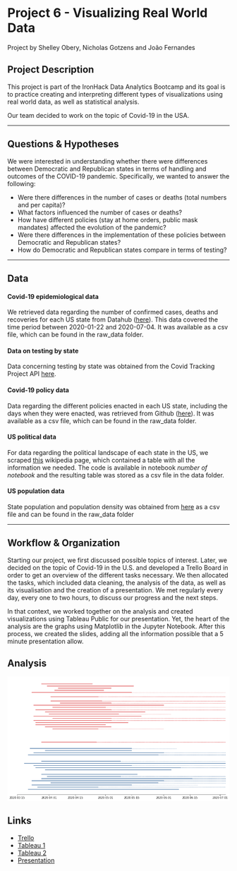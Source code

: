# Project 6 - Visualizing Real World Data

Project by Shelley Obery, Nicholas Gotzens and João Fernandes

## Project Description

This project is part of the IronHack Data Analytics Bootcamp and its goal is to practice creating and interpreting different types of visualizations using real world data, as well as statistical analysis. 

Our team decided to work on the topic of Covid-19 in the USA.
_______

## Questions & Hypotheses

We were interested in understanding whether there were differences between Democratic and Republican states in terms of handling and outcomes of the COVID-19 pandemic. Specifically, we wanted to answer the following:

- Were there differences in the number of cases or deaths (total numbers and per capita)?
- What factors influenced the number of cases or deaths?
- How have different policies (stay at home orders, public mask mandates) affected the evolution of the pandemic?
- Were there differences in the implementation of these policies between Democratic and Republican states?
- How do Democratic and Republican states compare in terms of testing?
_________

## Data

#### Covid-19 epidemiological data

We retrieved data regarding the number of confirmed cases, deaths and recoveries for each US state from Datahub ([here](https://datahub.io/core/covid-19#resource-covid-19_zip)). This data covered the time period between 2020-01-22 and 2020-07-04. It was available as a csv file, which can be found in the raw_data folder.

#### Data on testing by state

Data concerning testing by state was obtained from the Covid Tracking Project API [here](https://covidtracking.com/data/download).

#### Covid-19 policy data

Data regarding the different policies enacted in each US state, including the days when they were enacted, was retrieved from Github ([here](https://github.com/COVID19StatePolicy/SocialDistancing/blob/master/data/USstatesCov19distancingpolicy.csv)). It was available as a csv file, which can be found in the raw_data folder.

#### US political data

For data regarding the political landscape of each state in the US, we scraped [this](https://en.wikipedia.org/wiki/Political_party_strength_in_U.S._states) wikipedia page, which contained a table with all the information we needed. The code is available in notebook _number of notebook_ and the resulting table was stored as a csv file in the data folder.

#### US population data

State population and population density was obtained from [here](https://worldpopulationreview.com/state-rankings/state-densities) as a csv file and can be found in the raw_data folder
__________

## Workflow & Organization

Starting our project, we first discussed possible topics of interest. Later, we decided on the topic of Covid-19 in the U.S. and developed a Trello Board in order to get an overview of the different tasks necessary. We then allocated the tasks, which included data cleaning, the analysis of the data, as well as its visualisation and the creation of a presentation. We met regularly every day, every one to two hours, to discuss our progress and the next steps.

In that context, we worked together on the analysis and created visualizations using Tableau Public for our presentation. Yet, the heart of the analysis are the graphs using Matplotlib in the Jupyter Notebook. After this process, we created the slides, adding all the information possible that a 5 minute presentation allow. 


## Analysis
![](images/stay_at_home_orders_plot.png)


## Links

* [Trello](https://trello.com/b/vm5KySnv/week-6-project)
* [Tableau 1](https://public.tableau.com/profile/nicholas5299#!/vizhome/Week6Project_15941277490120/PopulationdensitywithinthestatesoftheUSAincorrelationwithconfirmedcasesofCovid-19)
* [Tableau 2](https://public.tableau.com/profile/nicholas5299#!/vizhome/LengthsofpolicyWeek6/Blatt1)
* [Presentation](https://docs.google.com/presentation/d/18exl3zWcM4C_qBaOxa7t_OlXZhz9xOK7Gt3vN9Uxxew/edit#slide=id.gc6f9e470d_0_0)

